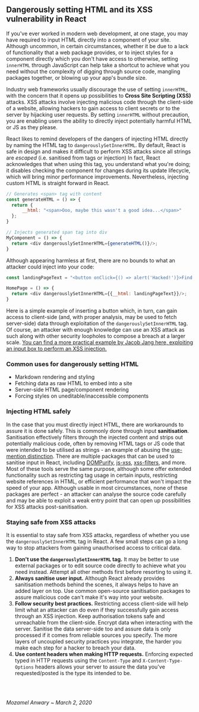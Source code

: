 ## Dangerously setting HTML and its XSS vulnerability in React

If you've ever worked in modern web development, at one stage, you may have required to input HTML directly into a component of your site. Although uncommon, in certain circumstances, whether it be due to a lack of functionality that a web package provides, or to inject styles for a component directly which you don't have access to otherwise, setting `innerHTML` through JavaScript can help take a shortcut to achieve what you need without the complexity of digging through source code, mangling packages together, or blowing up your app's bundle size.

Industry web frameworks usually discourage the use of setting `innerHTML`, with the concern that it opens up possibilities to **Cross Site Scripting (XSS)** attacks. XSS attacks involve injecting malicious code through the client-side of a website, allowing hackers to gain access to client secrets or to the server by hijacking user requests. By setting `innerHTML` without precaution, you are enabling users the ability to directly inject potentially harmful HTML or JS as they please.

React likes to remind developers of the dangers of injecting HTML directly by naming the HTML tag to `dangerouslySetInnerHTML`. By default, React is safe in design and makes it difficult to perform XSS attacks since all strings are *escaped* (i.e. sanitised from tags or injection) In fact, React acknowledges that when using this tag, you understand what you're doing; it disables checking the component for changes during its update lifecycle, which will bring minor performance improvements. Nevertheless, injecting custom HTML is straight forward in React.

```javascript
// Generates <span> tag with content
const generateHTML = () => {
  return {
      __html: "<span>Ooo, maybe this wasn't a good idea...</span>"
  };
}

// Injects generated span tag into div
MyComponent = () => {
  return <div dangerouslySetInnerHTML={generateHTML()}/>;
}
```

Although appearing harmless at first, there are no bounds to what an attacker could inject into your code:

```javascript
const landingPageText = "<button onClick={() => alert('Hacked!')}>Find our new site here!</button>"

HomePage = () => {
  return <div dangerouslySetInnerHTML={{__html: landingPageText}}/>;
}
```

Here is a simple example of inserting a button which, in turn, can gain access to client-side (and, with proper analysis, may be used to fetch server-side) data through exploitation of the `dangerouslySetInnerHTML` tag. Of course, an attacker with enough knowledge can use an XSS attack as such along with other security loopholes to compose a breach at a larger scale. [You can find a more practical example by Jacob Jang here, exploiting an input box to perform an XSS injection.](https://codesandbox.io/s/k9vxk9ppyo?autoresize=1&moduleview=1)

### Common uses for dangerously setting HTML

- Markdown rendering and styling
- Fetching data as raw HTML to embed into a site
- Server-side HTML page/component rendering
- Forcing styles on uneditable/inaccessible components

### Injecting HTML safely

In the case that you must directly inject HTML, there are workarounds to assure it is done safely. This is commonly done through input **sanitisation**. Sanitisation effectively filters through the injected content and strips out potentially malicious code, often by removing HTML tags or JS code that were intended to be utilised as strings - an example of abusing the [use-mention distinction](https://en.wikipedia.org/wiki/Use–mention_distinction). There are multiple packages that can be used to sanitise input in React, including [DOMPurify](https://github.com/cure53/DOMPurify), [js-xss](https://github.com/leizongmin/js-xss), [xss-filters](https://github.com/YahooArchive/xss-filters), and more. Most of these tools serve the same purpose, although some offer extended functionality such as restricting tag usage in certain inputs, restricting website references in HTML, or efficient performance that won't impact the speed of your app. Although usable in most circumstances, none of these packages are perfect - an attacker can analyse the source code carefully and may be able to exploit a weak entry point that can open up possibilities for XSS attacks post-sanitisation.

### Staying safe from XSS attacks

It is essential to stay safe from XSS attacks, regardless of whether you use the `dangerouslySetInnerHTML` tag in React. A few small steps can go a long way to stop attackers from gaining unauthorised access to critical data.

1. **Don't use the `dangerouslySetInnerHTML` tag.** It may be better to use external packages or to edit source code directly to achieve what you need instead. Attempt all other methods first before resorting to using it.
2. **Always sanitise user input.** Although React already provides sanitisation methods behind the scenes, it always helps to have an added layer on top. Use common open-source sanitisation packages to assure malicious code can't make it's way into your website.
3. **Follow security best practices.** Restricting access client-side will help limit what an attacker can do even if they successfully gain access through an XSS injection. Keep authorisation tokens safe and unreachable from the client-side. Encrypt data when interacting with the server. Sanitise the data server-side too and assure data is only processed if it comes from reliable sources you specify. The more layers of uncoupled security practices you integrate, the harder you make each step for a hacker to breach your data.
4. **Use content headers when making HTTP requests.** Enforcing expected typed in HTTP requests using the `Content-Type` and `X-Content-Type-Options` headers allows your server to assure the data you've requested/posted is the type its intended to be.


&nbsp;  
&nbsp;  

*Mozamel Anwary ~ March 2, 2020*